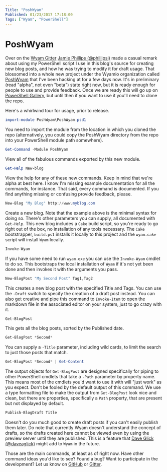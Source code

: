 ```yaml
---
Title: "PoshWyam"
Published: 01/23/2017 17:18:00
Tags: ["Wyam", "PowerShell"]
---
```


# PoshWyam

Over on the [Wyam Gitter](https://gitter.im/Wyamio/Wyam) [Jamie Phillips (@phillipsj)](https://github.com/phillipsj)
made a casual remark about using my PowerShell script I use in this blog's source for creating new blog posts, and
how he was trying to modify it for draft usage. That blossomed into a whole new project under the Wyamio organization
called [PoshWyam](https://github.com/Wyamio/PoshWyam) that I've been hacking at for a few days now. It's in preliminary
(read "alpha", not even "beta") state right now, but it is ready enough for people to use and provide feedback.
Once we are ready this will go up on [PowerShell Gallery](https://www.powershellgallery.com/), but until then
if you want to use it you'll need to clone the repo.

Here's a whirlwind tour for usage, prior to release.

```PowerShell
import-module PoshWyam\PoshWyam.psd1
```

You need to import the module from the location in which you cloned the repo (alternatively, you could copy the
PoshWyam directory from the repo into your PowerShell module path somewhere).

```PowerShell
Get-Command -Module PoshWyam
```

View all of the fabulous commands exported by this new module.

```PowerShell
Get-Help New-blog
```

View the help for any of these new commands. Keep in mind that we're alpha at best here. I know I'm missing
example documentation for all the commands, for instance. That said, every command is documented. If you find
anything missing or confusing provide feedback, please.

```PowerShell
New-Blog "My Blog" http://www.myblog.com
```

Create a new blog. Note that the example above is the minimal syntax for doing so. There's other parameters
you can supply, all documented with `Get-Help`. This new blog includes a `Cake` build script, so you're ready
to go right out of the box, no installation of any tools necessary. The `Cake` bootstrapper, `build.ps1` installs
it locally to this project and the `wyam.cake` script will install `Wyam` locally.

```PowerShell
Invoke-Wyam
```

If you have some need to run `wyam.exe` you can use the `Invoke-Wyam` cmdlet to do so. This bootstraps the local
installation of `Wyam` if it's not yet been done and then invokes it with the arguments you pass.

```PowerShell
New-BlogPost "My Second Post" Tag1,Tag2
```

This creates a new blog post with the specified Title and Tags. You can use the `-Draft` switch to specify the
creation of a draft post instead. You can also get creative and pipe this command to `Invoke-Item` to open
the markdown file in the associated editor on your system, just to go crazy with it.

```PowerShell
Get-BlogPost
```

This gets all the blog posts, sorted by the Published date.

```PowerShell
Get-BlogPost *Second*
```

You can supply a `-Title` parameter, including wild cards, to limit the search to just those posts that match.

```PowerShell
Get-BlogPost *Second* | Get-Content
```

The output objects for `Get-BlogPost` are designed specifically for piping to other PowerShell cmdlets that
take a `-Path` parameter by property name. This means most of the cmdlets you'd want to use it with will
"just work" as you expect. Don't be fooled by the default output of this command. We use a type formatting
file to make the output from `Get-BlogPost` look nice and clean, but there are properties, specifically
a `Path` property, that are present but not displayed by default.

```PowerShell
Publish-BlogDraft Title
```

Doesn't do you much good to create draft posts if you can't easily publish them later. Do note that
currently Wyam doesn't understand the concept of drafts, so the drafts created here cannot be viewed
even by using the preview server until they are published. This is a feature that
[Dave Glick (@daveaglick)](https://github.com/daveaglick) might add to `Wyam` in the future.

Those are the main commands, at least as of right now. Have other command ideas you'd like to see?
Found a bug? Want to participate in the development? Let us know on [GitHub](https://github.com/Wyamio/PoshWyam)
or [Gitter](https://gitter.im/Wyamio/PoshWyam).